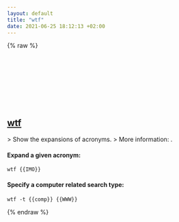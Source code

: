 ```yaml
---
layout: default
title: "wtf"
date: 2021-06-25 18:12:13 +02:00
---
```

{% raw %}
<h2 id="wtf">
  <a href="/en/linux/wtf.html">wtf</a> <a href="#wtf"><svg class="icon">
    <use href="/assets/images/unicode_sprite.svg#link" />
  </svg></a>
</h2>
> Show the expansions of acronyms.
> More information: <https://manpages.debian.org/bsdgames/wtf.6.en.html>.

#### Expand a given acronym:
```shell
wtf {{IMO}}
```
#### Specify a computer related search type:
```shell
wtf -t {{comp}} {{WWW}}
```
{% endraw %}